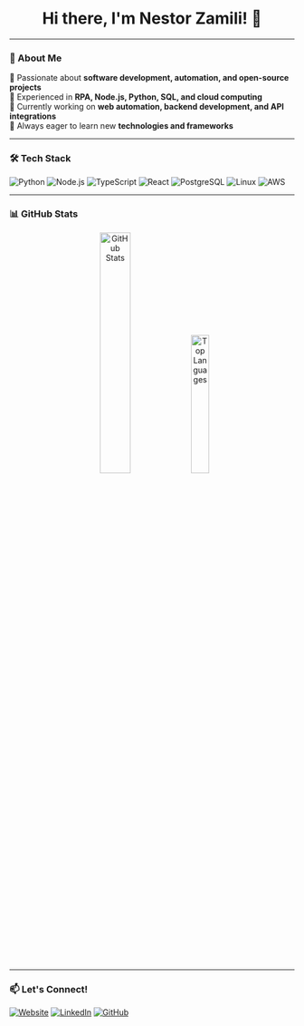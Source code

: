 <h1 align="center">Hi there, I'm Nestor Zamili! 👋</h1>

---

### 🚀 About Me
🔹 Passionate about **software development, automation, and open-source projects**  
🔹 Experienced in **RPA, Node.js, Python, SQL, and cloud computing**  
🔹 Currently working on **web automation, backend development, and API integrations**  
🔹 Always eager to learn new **technologies and frameworks**  

---

### 🛠️ Tech Stack
![Python](https://img.shields.io/badge/Python-3776AB?style=for-the-badge&logo=python&logoColor=white)
![Node.js](https://img.shields.io/badge/Node.js-43853D?style=for-the-badge&logo=node.js&logoColor=white)
![TypeScript](https://img.shields.io/badge/TypeScript-3178C6?style=for-the-badge&logo=typescript&logoColor=white)
![React](https://img.shields.io/badge/React-61DAFB?style=for-the-badge&logo=react&logoColor=black)
![PostgreSQL](https://img.shields.io/badge/PostgreSQL-336791?style=for-the-badge&logo=postgresql&logoColor=white)
![Linux](https://img.shields.io/badge/Linux-FCC624?style=for-the-badge&logo=linux&logoColor=black)
![AWS](https://img.shields.io/badge/AWS-232F3E?style=for-the-badge&logo=amazon-aws&logoColor=white)

---

### 📊 GitHub Stats
<p align="center">
  <img alt="GitHub Stats" width="33%" src="https://github-readme-stats.vercel.app/api?username=nestorzamili&show_icons=true&theme=radical"/>
  <img alt="Top Languages" width="25%" src="https://github-readme-stats.vercel.app/api/top-langs/?username=nestorzamili&layout=compact&theme=radical"/>
</p>

---

### 📫 Let's Connect!
[![Website](https://img.shields.io/badge/Website-000000?style=for-the-badge&logo=google-chrome&logoColor=white)](https://nestorzamili.works)
[![LinkedIn](https://img.shields.io/badge/LinkedIn-0077B5?style=for-the-badge&logo=linkedin&logoColor=white)](https://linkedin.com/in/nestorzamili)
[![GitHub](https://img.shields.io/badge/GitHub-181717?style=for-the-badge&logo=github&logoColor=white)](https://github.com/nestorzamili)
